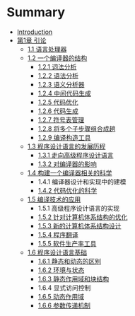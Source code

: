 # Summary

* [Introduction](README.md)
* [第1章 引论](chapter1.md)
  * [1.1 语言处理器](11-yu-yan-chu-li-qi.md)
  * [1.2 一个编译器的结构](12-yi-ge-bian-yi-qi-de-jie-gou.md)
    * [1.2.1 词法分析](12-yi-ge-bian-yi-qi-de-jie-gou/121-yu-fa-fen-xi.md)
    * [1.2.2 语法分析](12-yi-ge-bian-yi-qi-de-jie-gou/122-yu-fa-fen-xi.md)
    * [1.2.3 语义分析器](11-yu-yan-chu-li-qi/123-yu-yi-fen-xi-qi.md)
    * [1.2.4 中间代码生成](12-yi-ge-bian-yi-qi-de-jie-gou/124-zhong-jian-dai-ma-sheng-cheng.md)
    * [1.2.5 代码优化](12-yi-ge-bian-yi-qi-de-jie-gou/125-dai-ma-you-hua.md)
    * [1.2.6 代码生成](12-yi-ge-bian-yi-qi-de-jie-gou/126-dai-ma-sheng-cheng.md)
    * [1.2.7 符号表管理](12-yi-ge-bian-yi-qi-de-jie-gou/127-fu-hao-biao-guan-li.md)
    * [1.2.8 将多个子步骤组合成趟](12-yi-ge-bian-yi-qi-de-jie-gou/128-jiang-duo-ge-zi-bu-zou-zu-he-cheng-tang.md)
    * [1.2.9 编译构造工具](12-yi-ge-bian-yi-qi-de-jie-gou/129-bian-yi-gou-zao-gong-ju.md)
  * [1.3 程序设计语言的发展历程](13-cheng-xu-she-ji-yu-yan-de-fa-zhan-li-cheng.md)
    * [1.3.1 走向高级程序设计语言](13-cheng-xu-she-ji-yu-yan-de-fa-zhan-li-cheng/131-zou-xiang-gao-ji-cheng-xu-she-ji-yu-yan.md)
    * [1.3.2 对编译器的影响](13-cheng-xu-she-ji-yu-yan-de-fa-zhan-li-cheng/132-dui-bian-yi-qi-de-ying-xiang.md)
  * [1.4 构建一个编译器相关的科学](14-gou-jian-yi-ge-bian-yi-qi-xiang-guan-de-ke-xue.md)
    * 1.4.1 编译器设计和实现中的建模
    * [1.4.2 代码优化的科学](14-gou-jian-yi-ge-bian-yi-qi-xiang-guan-de-ke-xue/142-dai-ma-you-hua-de-ke-xue.md)
  * [1.5 编译技术的应用](15-bian-yi-ji-zhu-de-ying-yong.md)
    * 1.5.1 高级程序设计语言的实现
    * [1.5.2 针对计算机体系结构的优化](15-bian-yi-ji-zhu-de-ying-yong/152-zhen-dui-ji-suan-ji-ti-xi-jie-gou-de-you-hua.md)
    * [1.5.3 新的计算机体系结构设计](15-bian-yi-ji-zhu-de-ying-yong/153-xin-de-ji-suan-ji-ti-xi-jie-gou-she-ji.md)
    * [1.5.4 程序翻译](15-bian-yi-ji-zhu-de-ying-yong/154-cheng-xu-fan-yi.md)
    * [1.5.5 软件生产率工具](15-bian-yi-ji-zhu-de-ying-yong/155-ruan-jian-sheng-chan-lv-gong-ju.md)
  * [1.6 程序设计语言基础](16-cheng-xu-she-ji-yu-yan-ji-chu.md)
    * [1.6.1 静态和动态的区别](16-cheng-xu-she-ji-yu-yan-ji-chu/161-jing-tai-he-dong-tai-de-qu-bie.md)
    * [1.6.2 环境与状态](16-cheng-xu-she-ji-yu-yan-ji-chu/162-huan-jing-yu-zhuang-tai.md)
    * [1.6.3 静态作用域和块结构](16-cheng-xu-she-ji-yu-yan-ji-chu/163-jing-tai-zuo-yong-yu-he-kuai-jie-gou.md)
    * 1.6.4 显式访问控制
    * [1.6.5 动态作用域](16-cheng-xu-she-ji-yu-yan-ji-chu/165-dong-tai-zuo-yong-yu.md)
    * [1.6.6 参数传递机制](16-cheng-xu-she-ji-yu-yan-ji-chu/166-can-shu-chuan-di-ji-zhi.md)


